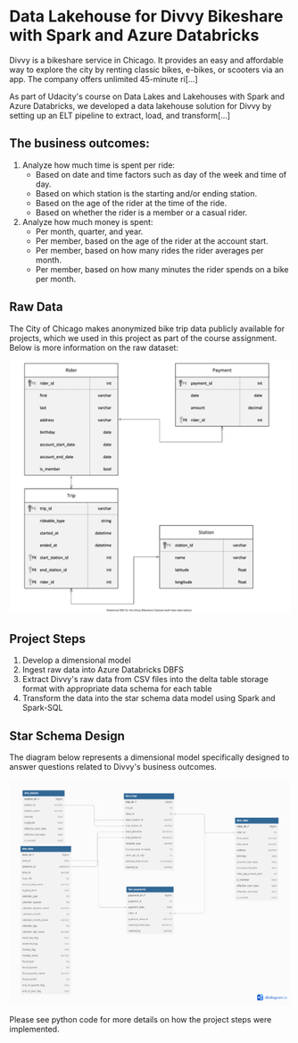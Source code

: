 # Data Lakehouse for Divvy Bikeshare with Spark and Azure Databricks

Divvy is a bikeshare service in Chicago. It provides an easy and affordable way to explore the city by renting classic bikes, e-bikes, or scooters via an app. The company offers unlimited 45-minute ri[...]

As part of Udacity's course on Data Lakes and Lakehouses with Spark and Azure Databricks, we developed a data lakehouse solution for Divvy by setting up an ELT pipeline to extract, load, and transform[...]

## The business outcomes:
1. Analyze how much time is spent per ride:
   - Based on date and time factors such as day of the week and time of day.
   - Based on which station is the starting and/or ending station.
   - Based on the age of the rider at the time of the ride.
   - Based on whether the rider is a member or a casual rider.
2. Analyze how much money is spent:
   - Per month, quarter, and year.
   - Per member, based on the age of the rider at the account start.
   - Per member, based on how many rides the rider averages per month.
   - Per member, based on how many minutes the rider spends on a bike per month.

## Raw Data

The City of Chicago makes anonymized bike trip data publicly available for projects, which we used in this project as part of the course assignment. Below is more information on the raw dataset:

![Relational ERD](ERD_diagram.png)

## Project Steps
1. Develop a dimensional model
2. Ingest raw data into Azure Databricks DBFS
3. Extract Divvy's raw data from CSV files into the delta table storage format with appropriate data schema for each table
4. Transform the data into the star schema data model using Spark and Spark-SQL

## Star Schema Design

The diagram below represents a dimensional model specifically designed to answer questions related to Divvy's business outcomes.

![The Dimensional model](dimensional_model.png)

Please see python code for more details on how the project steps were implemented.
